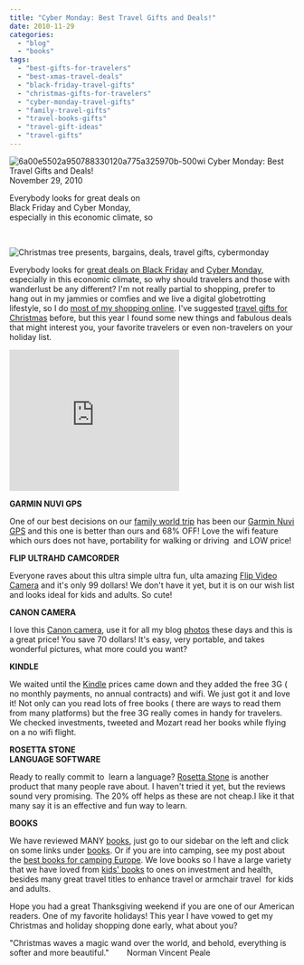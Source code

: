 ```yaml
---
title: "Cyber Monday: Best Travel Gifts and Deals!"
date: 2010-11-29
categories: 
  - "blog"
  - "books"
tags: 
  - "best-gifts-for-travelers"
  - "best-xmas-travel-deals"
  - "black-friday-travel-gifts"
  - "christmas-gifts-for-travelers"
  - "cyber-monday-travel-gifts"
  - "family-travel-gifts"
  - "travel-books-gifts"
  - "travel-gift-ideas"
  - "travel-gifts"
---
```


 ![6a00e5502a950788330120a775a325970b-500wi](https://pub-ac94b3f306b24c0dba4238943c97f2e1.r2.dev/6a00e5502a9507883301348997c342970c.jpg) Cyber Monday: Best Travel Gifts and Deals!  
November 29, 2010 

Everybody looks for great deals on  
Black Friday and Cyber Monday,  
especially in this economic climate, so

<!--more-->

 

![Christmas tree presents, bargains, deals, travel gifts, cybermonday](https://pub-ac94b3f306b24c0dba4238943c97f2e1.r2.dev/6a00e5502a95078833013489936ec8970c.jpg)  
  

Everybody looks for [great deals on Black Friday](http://www.amazon.com/b?node=283155&tag=soultravelers-20&camp=15329&creative=385873&linkCode=ur1&adid=1M3Z2HSXD282PFXFPMZ3& "great deals on black friday") and [Cyber Monday,](http://www.amazon.com/Black-Friday-After-Thanksgiving-Sale/b/ref=nav_swm_cmon_nov282010?ie=UTF8&node=384082011&pf_rd_p=1279022442&pf_rd_s=nav-sitewide-msg&pf_rd_t=4201&pf_rd_i=navbar-4201&pf_rd_m=ATVPDKIKX0DER&pf_rd_r=06188GJ0K1HQ46EBRAHC "cyber monday") especially in this economic climate, so why should travelers and those with wanderlust be any different? I'm not really partial to shopping, prefer to hang out in my jammies or comfies and we live a digital globetrotting lifestyle, so I do [most of my shopping online](http://www.amazon.com/Black-Friday-After-Thanksgiving-Sale/b/ref=nav_swm_cmon_nov282010?ie=UTF8&node=384082011&pf_rd_p=1279022442&pf_rd_s=nav-sitewide-msg&pf_rd_t=4201&pf_rd_i=navbar-4201&pf_rd_m=ATVPDKIKX0DER&pf_rd_r=06188GJ0K1HQ46EBRAHC "most of my shopping online"). I've suggested [travel gifts for Christmas](http://soultravelers3new.local/2009/12/-gifts-for-travelers-with-soul-digital-nomad-gear-mac-familytravel-adventure.html "travel gifts for Christmas") before, but this year I found some new things and fabulous deals that might interest you, your favorite travelers or even non-travelers on your holiday list.

<iframe border="0" marginwidth="0" src="http://rcm.amazon.com/e/cm?t=soultravelers-20&o=1&p=12&l=ur1&category=holiday&f=ifr" style="border: none;" frameborder="0" height="250" scrolling="no" width="300"></iframe>

**GARMIN NUVI GPS**

One of our best decisions on our [family world trip](http://soultravelers3new.local/2008/05/top-10-family-t.html "family world trip") has been our [Garmin Nuvi GPS](http://www.amazon.com/Garmin-3-5-Inch-Widescreen-Portable-Navigator/dp/B003DZ14EU/ref=br_lf_m_1247381011_1_6_ttl?ie=UTF8&s=electronics&pf_rd_p=1281583382&pf_rd_s=center-4&pf_rd_t=101&pf_rd_i=1247381011&pf_rd_m=ATVPDKIKX0DER&pf_rd_r=13M49W8DED4D941DWXFQ "Garmin Nuvi gps") and this one is better than ours and 68% OFF! Love the wifi feature which ours does not have, portability for walking or driving  and LOW price!

**FLIP ULTRAHD CAMCORDER**

Everyone raves about this ultra simple ultra fun, ulta amazing [Flip Video Camera](http://www.amazon.com/Flip-UltraHD-Video-Camera-Generation/dp/B0040702IE/ref=sr_1_2?m=ATVPDKIKX0DER&s=photo&ie=UTF8&qid=1290971742&sr=1-2 "flip video camera") and it's only 99 dollars! We don't have it yet, but it is on our wish list and looks ideal for kids and adults. So cute!

**CANON CAMERA**

I love this [Canon camera](http://www.amazon.com/Canon-PowerShot-SX130IS-Stabilized-3-0-Inch/dp/B003ZSHNG8/ref=sr_1_1?s=photo&ie=UTF8&qid=1290969972&sr=1-1 "canon camera"), use it for all my blog [photos](http://soultravelers3new.local/2010/11/bora-bora-on-a-cheap-budget-travel-tahiti-moorea-and-french-polynesia.html "photos") these days and this is a great price! You save 70 dollars! It's easy, very portable, and takes wonderful pictures, what more could you want?

**KINDLE**

We waited until the [Kindle](http://www.amazon.com/Kindle-Wireless-Reader-3G-Wifi-White/dp/B002LVUX1W/ref=sr_1_4?s=electronics&ie=UTF8&qid=1290972198&sr=1-4 "kindle") prices came down and they added the free 3G ( no monthly payments, no annual contracts) and wifi. We just got it and love it! Not only can you read lots of free books ( there are ways to read them from many platforms) but the free 3G really comes in handy for travelers. We checked investments, tweeted and Mozart read her books while flying on a no wifi flight.

**ROSETTA STONE**  
**LANGUAGE SOFTWARE**

Ready to really commit to  learn a language? [Rosetta Stone](http://www.amazon.com/Rosetta-Stone-V4-TOTALe-Spanish/dp/1617160857/ref=br_lf_m_1199666_1_4_ttl?ie=UTF8&s=software&pf_rd_p=1282159202&pf_rd_s=center-5&pf_rd_t=101&pf_rd_i=1199666&pf_rd_m=ATVPDKIKX0DER&pf_rd_r=0169GBGWD1Z1CS5WB9Q5 "rosetta stone") is another product that many people rave about. I haven't tried it yet, but the reviews sound very promising. The 20% off helps as these are not cheap.I like it that many say it is an effective and fun way to learn.

**BOOKS**

We have reviewed MANY [books](ttp://www.amazon.com/b/ref=s9_ds_bw_brwse?_encoding=UTF8&node=3666021&pf_rd_m=ATVPDKIKX0DER&pf_rd_s=center-10&pf_rd_r=17JX0M312BJZC5ND7TW7&pf_rd_t=101&pf_rd_p=1281656922&pf_rd_i=384082011 "books"), just go to our sidebar on the left and click on some links under [books](https://pub-ac94b3f306b24c0dba4238943c97f2e1.r2.dev/soultravelers3/books_family_travel/index.html "books"). Or if you are into camping, see my post about the [best books for camping Europe](http://soultravelers3new.local/2010/06/best-books-for-camping-europe-road-trip-european-rv-tent-or-cottage-bungalow-rental-vacation-holiday.html "best books for camping europe"). We love books so I have a large variety that we have loved from [kids' books](https://pub-ac94b3f306b24c0dba4238943c97f2e1.r2.dev/soultravelers3/books_childrens_literature/index.html "kids books") to ones on investment and health, besides many great travel titles to enhance travel or armchair travel  for kids and adults.

Hope you had a great Thanksgiving weekend if you are one of our American readers. One of my favorite holidays! This year I have vowed to get my Christmas and holiday shopping done early, what about you?

"Christmas waves a magic wand over the world, and behold, everything is softer and more beautiful."        Norman Vincent Peale
